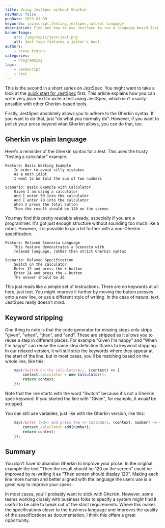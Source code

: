 ```yaml
---
title: Using JestSpec without Gherkin
navMenu: false
pubDate: 2023-01-09
keywords: javascript,testing,jestspec,natural language
description: Find out how to use JestSpec to run a language-based Jest test without using Gherkin syntax.
bannerImage:
    src: /img/topic/jest/jest.png
    alt: Jest logo features a jester's boot
authors:
    - steve-fenton
categories:
    - Programming
tags:
    - JavaScript
    - Jest
---
```


This is the second in a short series on JestSpec. You might want to take a look at the [quick start for JestSpec](/blog/2023/01/getting-started-with-jestspec/) first. This article explains how you can write very plain text to write a test using JestSpec, which isn't usually possible with other Gherkin-based tools.

Firstly, JestSpec absolutely allows you to adhere to the Gherkin syntax. If you want to do that, just "do what you normally do". However, if you want to polish your prose beyond what Gherkin allows, you can do that, too.

## Gherkin vs plain language

Here's a reminder of the Gherkin syntax for a test. This uses the trusty "testing a calculator" example.

```gherkin
Feature: Basic Working Example
    In order to avoid silly mistakes
    As a math idiot
    I want to be told the sum of two numbers

Scenario: Basic Example with Calculator
    Given I am using a calculator
    And I enter 50 into the calculator
    And I enter 70 into the calculator
    When I press the total button
    Then the result should be 120 on the screen
```

You may find this pretty readable already, especially if you are a programmer. It's got just enough structure without sounding too much like a robot. However, it is possible to go a bit further with a non-Gherkin specification.

```gherkin
Feature: Relaxed Scenario Language
    This feature demonstrates a Scenario with
    relaxed language, rather than strict Gherkin syntax

Scenario: Relaxed Specification
    Switch on the calculator
    Enter 12 and press the + button
    Enter 24 and press the = button
    The answer should be 36
```

This just reads like a simple set of instructions. There are no keywords at all here, just text. You might improve it further by moving the button presses onto a new line, or use a different style of writing. In the case of natural text, JestSpec really doesn't mind.

## Keyword stripping

One thing to note is that the code generator for missing steps only strips "given", "when", "then", and "and". These are stripped as it allows you to reuse a step in different places. For example "Given I'm happy" and "When I'm happy" can reuse the same step definition thanks to keyword stripping. In our relaxed version, it will still strip the keywords where they appear at the start of the line, but in most cases, you'll be matching based on the whole line, like this:

```javascript
    map(/Switch on the calculator$/i, (context) => {
        context.calculator = new Calculator();
        return context;
    });
```

Note that the line starts with the word "Switch" because it's not a Gherkin spec keyword. If you started the line with "Given", for example, it *would* be stripped.

You can still use variables, just like with the Gherkin version, like this:

```javascript
    map(/Enter (\d+) and press the \+ button$/i, (context, number) => {
        context.calculator.add(number);
        return context;
    });
```

## Summary

You don't have to abandon Gherkin to improve your prose. In the original example the text "Then the result should be 120 on the screen" could be improved by re-writing it as "Then screen should display 120". Making each line more human and better aligned with the language the users use is a great way to improve your specs.

In most cases, you'll probably want to stick with Gherkin. However, some teams working closely with business folks to specify a system might find it useful to be able to break out of the strict requirements. Where this makes the specifications closer to the business language and improves the quality of the specifications as documentation, I think this offers a great opportunity.